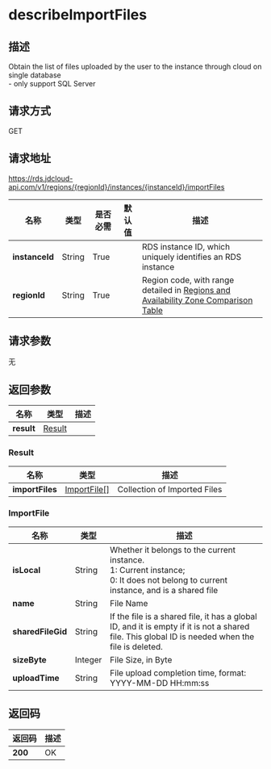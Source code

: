 # describeImportFiles


## 描述
Obtain the list of files uploaded by the user to the instance through cloud on single database<br>- only support SQL Server

## 请求方式
GET

## 请求地址
https://rds.jdcloud-api.com/v1/regions/{regionId}/instances/{instanceId}/importFiles

|名称|类型|是否必需|默认值|描述|
|---|---|---|---|---|
|**instanceId**|String|True||RDS instance ID, which uniquely identifies an RDS instance|
|**regionId**|String|True||Region code, with range detailed in [Regions and Availability Zone Comparison Table](../Enum-Definitions/Regions-AZ.md)|

## 请求参数
无


## 返回参数
|名称|类型|描述|
|---|---|---|
|**result**|[Result](##Result)||


### <a name="Result">Result</a>
|名称|类型|描述|
|---|---|---|
|**importFiles**|[ImportFile[]](##ImportFile)|Collection of Imported Files|
### <a name="ImportFile">ImportFile</a>
|名称|类型|描述|
|---|---|---|
|**isLocal**|String|Whether it belongs to the current instance. <br> 1: Current instance; <br>0: It does not belong to current instance, and is a shared file|
|**name**|String|File Name|
|**sharedFileGid**|String|If the file is a shared file, it has a global ID, and it is empty if it is not a shared file. This global ID is needed when the file is deleted.|
|**sizeByte**|Integer|File Size, in Byte|
|**uploadTime**|String|File upload completion time, format: YYYY-MM-DD HH:mm:ss|

## 返回码
|返回码|描述|
|---|---|
|**200**|OK|

